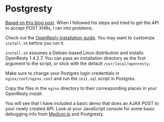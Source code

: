 Postgresty
===

[Based on this blog post](http://rny.io/nginx/postgresql/2013/07/26/simple-api-with-nginx-and-postgresql.html). When I followed his steps and tried to get the API to accept POST XHRs, I ran into problems.

Check out the [OpenResty Installation guide](http://openresty.org/#Installation). You may want to customize `install.sh` before you run it.

`install.sh` assumes a Debian-based Linux distribution and installs OpenResty 1.4.2.7. You can pass an installation directory as the first argument to the script, or stick with the default `/usr/local/openresty`.

Make sure to change your Postgres login credentials in `nginx/conf/nginx.conf` and run the `init.sql` script in Postgres. 

Copy the files in the `nginx` directory to their corresponding places in your OpenResty install.

You will see that I have included a basic demo that does an AJAX POST to your newly created API. Look at your JavaScript console for some basic debugging info from [Medium.js](http://jakiestfu.github.io/Medium.js/docs/) and Postgresty.
